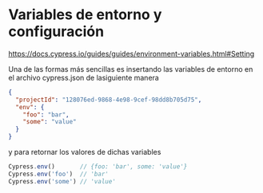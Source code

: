 # Variables de entorno y configuración

https://docs.cypress.io/guides/guides/environment-variables.html#Setting

Una de las formas más sencillas es insertando las variables de entorno en el 
archivo cypress.json de lasiguiente manera 

```json
{
  "projectId": "128076ed-9868-4e98-9cef-98dd8b705d75",
  "env": {
    "foo": "bar",
    "some": "value"
  }
}
```

y para retornar los valores de dichas variables

```js
Cypress.env()       // {foo: 'bar', some: 'value'}
Cypress.env('foo')  // 'bar'
Cypress.env('some') // 'value'
```
